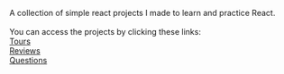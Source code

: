 A collection of simple react projects I made to learn and practice React. <br>
<br>
You can access the projects by clicking these links: <br>
[Tours](https://mpa-tours.netlify.app) <br>
[Reviews](https://mpa-reviews.netlify.app) <br>
[Questions](https://mpa-tours.netlify.app) <br>
